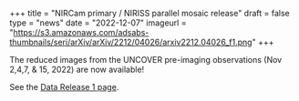 +++
title = "NIRCam primary / NIRISS parallel mosaic release"
draft = false
type = "news"
date = "2022-12-07"
imageurl = "https://s3.amazonaws.com/adsabs-thumbnails/seri/arXiv/arXiv/2212/04026/arxiv2212.04026_f1.png"
+++

The reduced images from the UNCOVER pre-imaging observations (Nov 2,4,7, & 15, 2022) are now available! 

See the [Data Release 1 page](/DR1.html#Mosaics).
